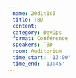 ```yaml
---
  name: 20d1t1s5
  title: TBD
  content:
  category: DevOps
  format: Conférence
  speakers: TBD
  room: Auditorium
  time_start: '13:00'
  time_end: '13:45'
---
```

